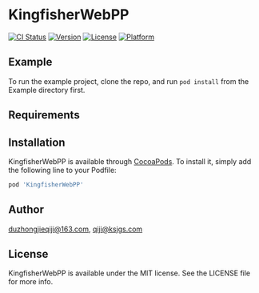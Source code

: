 # KingfisherWebPP

[![CI Status](https://img.shields.io/travis/duzhongjieqiji@163.com/KingfisherWebPP.svg?style=flat)](https://travis-ci.org/duzhongjieqiji@163.com/KingfisherWebPP)
[![Version](https://img.shields.io/cocoapods/v/KingfisherWebPP.svg?style=flat)](https://cocoapods.org/pods/KingfisherWebPP)
[![License](https://img.shields.io/cocoapods/l/KingfisherWebPP.svg?style=flat)](https://cocoapods.org/pods/KingfisherWebPP)
[![Platform](https://img.shields.io/cocoapods/p/KingfisherWebPP.svg?style=flat)](https://cocoapods.org/pods/KingfisherWebPP)

## Example

To run the example project, clone the repo, and run `pod install` from the Example directory first.

## Requirements

## Installation

KingfisherWebPP is available through [CocoaPods](https://cocoapods.org). To install
it, simply add the following line to your Podfile:

```ruby
pod 'KingfisherWebPP'
```

## Author

duzhongjieqiji@163.com, qiji@ksjgs.com

## License

KingfisherWebPP is available under the MIT license. See the LICENSE file for more info.
